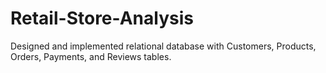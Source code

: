 # Retail-Store-Analysis
Designed and implemented relational database with Customers, Products, Orders, Payments, and Reviews tables.

